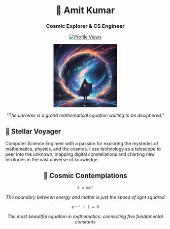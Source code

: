 <div align="center">
  
  # 🌌 Amit Kumar
  ### Cosmic Explorer & CS Engineer
  
  [![Profile Views](https://komarev.com/ghpvc/?username=hmblecreator&label=Visitors&color=6f42c1&style=flat)](https://github.com/hmblecreator)
  
  <img src="https://github.com/HmbleCreator/HmbleCreator/blob/main/mystical.jpg" width="200" alt="Cosmic Explorer">

  *"The universe is a grand mathematical equation waiting to be deciphered."*
  
</div>

## 🔭 Stellar Voyager

Computer Science Engineer with a passion for exploring the mysteries of mathematics, physics, and the cosmos. I use technology as a telescope to peer into the unknown, mapping digital constellations and charting new territories in the vast universe of knowledge.


<div align="center">
  
  ## 📝 Cosmic Contemplations
  
  ```
  E = mc²
  ```
  
  *The boundary between energy and matter is just the speed of light squared*
  
  ```
eⁱᵖⁱ + 1 = 0
  ```
  
  *The most beautiful equation in mathematics: connecting five fundamental constants*
  
</div>

<!-- You'll need to create the cosmic_explorer.svg file or use another image URL -->
